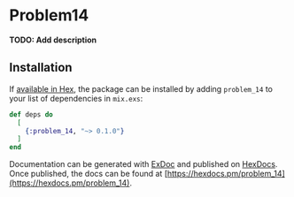 # Problem14

**TODO: Add description**

## Installation

If [available in Hex](https://hex.pm/docs/publish), the package can be installed
by adding `problem_14` to your list of dependencies in `mix.exs`:

```elixir
def deps do
  [
    {:problem_14, "~> 0.1.0"}
  ]
end
```

Documentation can be generated with [ExDoc](https://github.com/elixir-lang/ex_doc)
and published on [HexDocs](https://hexdocs.pm). Once published, the docs can
be found at [https://hexdocs.pm/problem_14](https://hexdocs.pm/problem_14).

